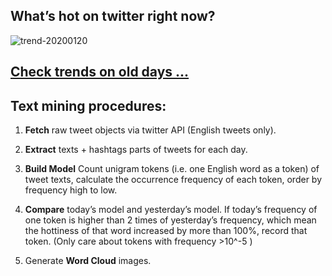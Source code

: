 ## What’s hot on twitter right now?

![trend-20200120][wordcloud]

[wordcloud]: https://raw.githubusercontent.com/xdqc/tweet-trend-everyday/master/word-cloud/trend-20200120.png?token=AF5V4P7ADR6KQBZ4CEDTNIK6AXRMU "trend-20200120"

## [Check trends on old days ...](https://github.com/xdqc/tweet-trend-everyday/tree/master/word-cloud)

## Text mining procedures:

1. **Fetch** raw tweet objects via twitter API (English tweets only).

2. **Extract** texts + hashtags parts of tweets for each day.

3. **Build Model** Count unigram tokens (i.e. one English word as a token) of tweet texts, calculate the occurrence frequency of each token, order by frequency high to low.

4. **Compare** today’s model and yesterday’s model. If today’s frequency of one token is higher than 2 times of yesterday’s frequency, which mean the hottiness of that word increased by more than 100%, record that token. (Only care about tokens with frequency >10^-5 )

5. Generate **Word Cloud** images.
